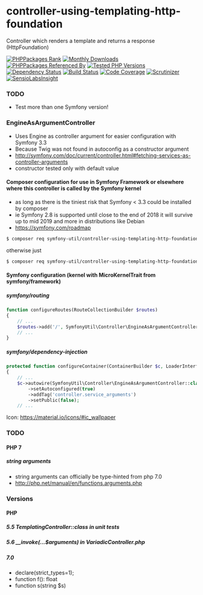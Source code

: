 # controller-using-templating-http-foundation
Controller which renders a template and returns a response (HttpFoundation)

[![PHPPackages Rank](https://phppackages.org/p/symfony-util/controller-using-templating-http-foundation/badge/rank.svg)](https://phppackages.org/p/symfony-util/controller-using-templating-http-foundation)
[![Monthly Downloads](https://poser.pugx.org/symfony-util/controller-using-templating-http-foundation/d/monthly)](https://packagist.org/packages/symfony-util/controller-using-templating-http-foundation)
[![PHPPackages Referenced By](https://phppackages.org/p/symfony-util/controller-using-templating-http-foundation/badge/referenced-by.svg)](https://phppackages.org/p/symfony-util/controller-using-templating-http-foundation)
[![Tested PHP Versions](https://php-eye.com/badge/symfony-util/controller-using-templating-http-foundation/tested.svg)](https://php-eye.com/package/symfony-util/controller-using-templating-http-foundation)
[![Dependency Status](https://www.versioneye.com/php/symfony-util:controller-using-templating-http-foundation/badge)](https://www.versioneye.com/php/symfony-util:controller-using-templating-http-foundation)
[![Build Status](https://travis-ci.org/symfony-util/controller-using-templating-http-foundation.svg?branch=master)](https://travis-ci.org/symfony-util/controller-using-templating-http-foundation)
[![Code Coverage](https://img.shields.io/codecov/c/github/symfony-util/controller-using-templating-http-foundation/master.svg)](https://codecov.io/gh/symfony-util/controller-using-templating-http-foundation)
[![Scrutinizer](https://scrutinizer-ci.com/g/symfony-util/controller-using-templating-http-foundation/badges/quality-score.png?b=master)](https://scrutinizer-ci.com/g/symfony-util/controller-using-templating-http-foundation/?branch=master)
[![SensioLabsInsight](https://insight.sensiolabs.com/projects/bd7effd4-bf8c-41de-8568-02292fcdd262/mini.png)](https://insight.sensiolabs.com/projects/bd7effd4-bf8c-41de-8568-02292fcdd262)
<!---
[![SensioLabsInsight](https://img.shields.io/sensiolabs/i/bd7effd4-bf8c-41de-8568-02292fcdd262.svg)](https://insight.sensiolabs.com/projects/bd7effd4-bf8c-41de-8568-02292fcdd262)
-->

### TODO
* Test more than one Symfony version!

### EngineAsArgumentController
* Uses Engine as controller argument for easier configuration with Symfony 3.3
* Because Twig was not found in autoconfig as a constructor argument
* http://symfony.com/doc/current/controller.html#fetching-services-as-controller-arguments
* constructor tested only with default value

#### Composer configuration for use in Symfony Framework or elsewhere where this controller is called by the Symfony kernel
* as long as there is the tiniest risk that Symfony < 3.3 could be installed by composer
* ie Symfony 2.8 is supported until close to the end of 2018 it will survive up to mid 2019 and more in distributions like Debian
* https://symfony.com/roadmap
```sh
$ composer req symfony-util/controller-using-templating-http-foundation-http-kernel
```
otherwise just
```sh
$ composer req symfony-util/controller-using-templating-http-foundation
```

#### Symfony configuration (kernel with MicroKernelTrait from symfony/framework)
##### symfony/routing
```php
function configureRoutes(RouteCollectionBuilder $routes)
{
    // ...
    $routes->add('/', SymfonyUtil\Controller\EngineAsArgumentController::class, 'index');
    // ...
}
```
##### symfony/dependency-injection
```php
protected function configureContainer(ContainerBuilder $c, LoaderInterface $loader)
{
    // ...
    $c->autowire(SymfonyUtil\Controller\EngineAsArgumentController::class)
        ->setAutoconfigured(true)
        ->addTag('controller.service_arguments')
        ->setPublic(false);
    // ...
```

Icon: https://material.io/icons/#ic_wallpaper

### TODO
#### PHP 7
##### _string_ arguments
* string arguments can officially be type-hinted from php 7.0
* http://php.net/manual/en/functions.arguments.php

### Versions
#### PHP
##### 5.5 TemplatingController::class in unit tests
##### 5.6 __invoke(...$arguments) in VariadicController.php
##### 7.0
* declare(strict_types=1);
* function f(): float
* function s(string $s)
